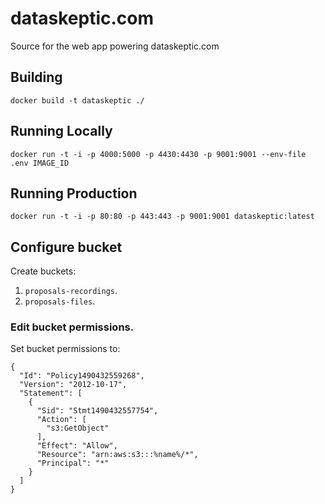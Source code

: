 # dataskeptic.com

Source for the web app powering dataskeptic.com

## Building

```
docker build -t dataskeptic ./
```

## Running Locally

```
docker run -t -i -p 4000:5000 -p 4430:4430 -p 9001:9001 --env-file .env IMAGE_ID
```

## Running Production

```
docker run -t -i -p 80:80 -p 443:443 -p 9001:9001 dataskeptic:latest
```

## Configure bucket
Create buckets:
 1. `proposals-recordings`.
 1. `proposals-files`.

### Edit bucket permissions.

Set bucket permissions to:
```
{
  "Id": "Policy1490432559268",
  "Version": "2012-10-17",
  "Statement": [
    {
      "Sid": "Stmt1490432557754",
      "Action": [
        "s3:GetObject"
      ],
      "Effect": "Allow",
      "Resource": "arn:aws:s3:::%name%/*",
      "Principal": "*"
    }
  ]
}
```
